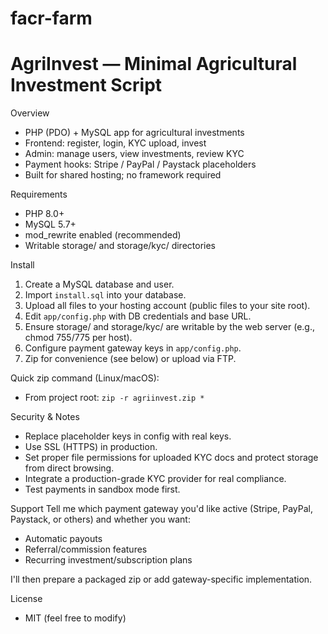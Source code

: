 # facr-farm

# AgriInvest — Minimal Agricultural Investment Script

Overview
- PHP (PDO) + MySQL app for agricultural investments
- Frontend: register, login, KYC upload, invest
- Admin: manage users, view investments, review KYC
- Payment hooks: Stripe / PayPal / Paystack placeholders
- Built for shared hosting; no framework required

Requirements
- PHP 8.0+
- MySQL 5.7+
- mod_rewrite enabled (recommended)
- Writable storage/ and storage/kyc/ directories

Install
1. Create a MySQL database and user.
2. Import `install.sql` into your database.
3. Upload all files to your hosting account (public files to your site root).
4. Edit `app/config.php` with DB credentials and base URL.
5. Ensure storage/ and storage/kyc/ are writable by the web server (e.g., chmod 755/775 per host).
6. Configure payment gateway keys in `app/config.php`.
7. Zip for convenience (see below) or upload via FTP.

Quick zip command (Linux/macOS):
- From project root: `zip -r agriinvest.zip *`

Security & Notes
- Replace placeholder keys in config with real keys.
- Use SSL (HTTPS) in production.
- Set proper file permissions for uploaded KYC docs and protect storage from direct browsing.
- Integrate a production-grade KYC provider for real compliance.
- Test payments in sandbox mode first.

Support
Tell me which payment gateway you'd like active (Stripe, PayPal, Paystack, or others) and whether you want:
- Automatic payouts
- Referral/commission features
- Recurring investment/subscription plans

I'll then prepare a packaged zip or add gateway-specific implementation.

License
- MIT (feel free to modify)
